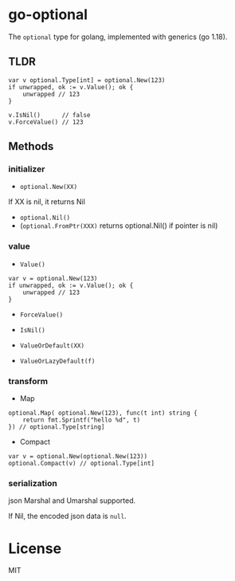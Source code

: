 # go-optional

The `optional` type for golang, implemented with generics (go 1.18).

## TLDR
```golang
var v optional.Type[int] = optional.New(123)
if unwrapped, ok := v.Value(); ok {
    unwrapped // 123
}

v.IsNil()      // false
v.ForceValue() // 123
```

## Methods

### initializer
- `optional.New(XX)` 

If XX is nil, it returns Nil

- `optional.Nil()`
- (`optional.FromPtr(XXX)` returns optional.Nil() if pointer is nil) 

### value
- `Value()`
```golang
var v = optional.New(123)
if unwrapped, ok := v.Value(); ok {
    unwrapped // 123
}
```
- `ForceValue()`
- `IsNil()`


- `ValueOrDefault(XX)`
- `ValueOrLazyDefault(f)`

### transform

- Map

```golang
optional.Map( optional.New(123), func(t int) string {
    return fmt.Sprintf("hello %d", t)
}) // optional.Type[string]
```

- Compact

```golang
var v = optional.New(optional.New(123))
optional.Compact(v) // optional.Type[int]
```

### serialization

json Marshal and Umarshal supported. 

If Nil, the encoded json data is `null`.




# License

MIT